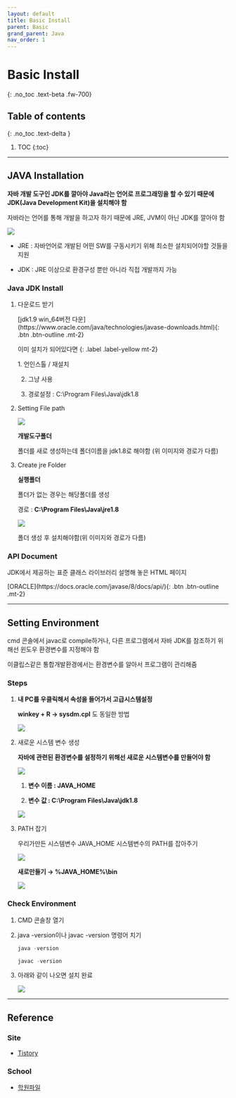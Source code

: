 ```yaml
---
layout: default
title: Basic Install
parent: Basic
grand_parent: Java
nav_order: 1
---
```


# Basic Install
{: .no_toc .text-beta .fw-700}

## Table of contents
{: .no_toc .text-delta }

1. TOC
{:toc}

---

## JAVA Installation

**자바 개발 도구인 JDK를 깔아야 Java라는 언어로 프로그래밍을 할 수 있기 때문에 JDK(Java Development Kit)을 설치해야 함**

자바라는 언어를 통해 개발을 하고자 하기 때문에 JRE, JVM이 아닌 JDK를 깔아야 함

![](https://gekdev.github.io/docs/java/basic/example/new.jpg)

* JRE : 자바언어로 개발된 어떤 SW를 구동시키기 위해 최소한 설치되어야할 것들을 지원

* JDK : JRE 이상으로 환경구성 뿐만 아니라 직접 개발까지 가능

### Java JDK Install

1. 다운로드 받기

    <span class="fs-2">
    [jdk1.9 win_64버전 다운](https://www.oracle.com/java/technologies/javase-downloads.html){: .btn .btn-outline .mt-2}
    </span>

    이미 설치가 되어있다면
    {: .label .label-yellow mt-2}
    <div class="code-example" markdown="1">
    1. 언인스톨 / 재설치

    2. 그냥 사용

    3. 경로설정 : C:\Program Files\Java\jdk1.8
    </div>

2. Setting File path

    ![](https://gekdev.github.io/docs/java/basic/example/ins_01.png)

    **개발도구폴더**

    폴더를 새로 생성하는데 폴더이름을 jdk1.8로 해야함 (위 이미지와 경로가 다름) 

3. Create jre Folder

    **실행폴더**

    폴더가 없는 경우는 해당폴더를 생성

    경로 : **C:\Program Files\Java\jre1.8**

    ![](https://gekdev.github.io/docs/java/basic/example/ins_02.png)

    폴더 생성 후 설치해야함(위 이미지와 경로가 다름) 

### API Document

JDK에서 제공하는 표준 클래스 라이브러리 설명해 놓은 HTML 페이지

<span class="fs-2">
[ORACLE](https://docs.oracle.com/javase/8/docs/api/){: .btn .btn-outline .mt-2}
</span>

---

## Setting Environment

cmd 콘솔에서 javac로 compile하거나, 다른 프로그램에서 자바 JDK를 참조하기 위해선 윈도우 환경변수를 지정해야 함 

이클립스같은 통합개발환경에서는 환경변수를 알아서 프로그램이 관리해줌

### Steps

1. **내 PC를 우클릭해서 속성을 들어가서 고급시스템설정**

    **winkey + R &#8594; sysdm.cpl** 도 동일한 방법

    ![](https://gekdev.github.io/docs/java/basic/example/javains_01.png)

2. 새로운 시스템 변수 생성

    **자바에 관련된 환경변수를 설정하기 위해선 새로운 시스템변수를 만들어야 함**

    ![](https://gekdev.github.io/docs/java/basic/example/javains_02.png)

    1. **변수 이름 : JAVA_HOME**

    2. **변수 값   : C:\Program Files\Java\jdk1.8**

    ![](https://gekdev.github.io/docs/java/basic/example/javains_03.png)

3. PATH 잡기

    우리가만든 시스템변수 JAVA_HOME 시스템변수의 PATH를 잡아주기

    ![](https://gekdev.github.io/docs/java/basic/example/javains_04.png)

    **새로만들기 &#8594; %JAVA_HOME%\bin**

    ![](https://gekdev.github.io/docs/java/basic/example/javains_05.png)
    
### Check Environment

1. CMD 콘솔창 열기

2. java -version이나 javac -version 명령어 치기
    
    ```java
    java -version 
    
    javac -version
    ```

3. 아래와 같이 나오면 설치 완료

    ![](https://gekdev.github.io/docs/java/basic/example/javains_06.png)
  
---

## Reference

### Site

* [Tistory](https://limkydev.tistory.com/61)

### School 

* [학원파일](https://gekdev.github.io/docs/java/basic/example/01.jdk설정.txt)

